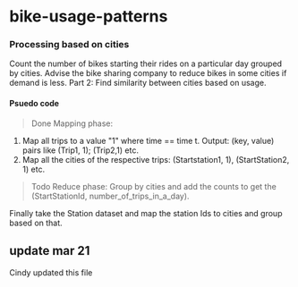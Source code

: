 # bike-usage-patterns

### Processing based on cities

Count the number of bikes starting their rides on a particular day grouped by cities. Advise the bike sharing company to reduce bikes in some cities if demand is less.
Part 2: Find similarity between cities based on usage.


#### Psuedo code

> Done
Mapping phase:
1. Map all trips to a value "1" where time == time t. Output: (key, value) pairs like (Trip1, 1); (Trip2,1) etc.
2. Map all the cities of the respective trips: (Startstation1, 1), (StartStation2, 1) etc.

> Todo
Reduce phase:
Group by cities and add the counts to get the (StartStationId, number_of_trips_in_a_day).

Finally take the Station dataset and map the station Ids to cities and group based on that.

## update mar 21
Cindy updated this file
